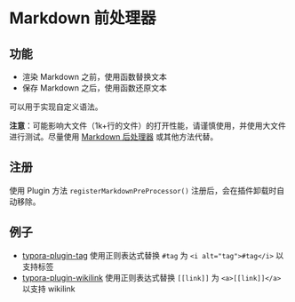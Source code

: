 # Markdown 前处理器

## 功能

- 渲染 Markdown 之前，使用函数替换文本
- 保存 Markdown 之后，使用函数还原文本

可以用于实现自定义语法。

**注意**：可能影响大文件（1k+行的文件）的打开性能，请谨慎使用，并使用大文件进行测试。尽量使用 [Markdown 后处理器](./3-md-postprocessor.md) 或其他方法代替。



## 注册

使用 Plugin 方法 `registerMarkdownPreProcessor()` 注册后，会在插件卸载时自动移除。



## 例子

- [typora-plugin-tag](https://github.com/typora-community-plugin/typora-plugin-tag) 使用正则表达式替换 `#tag` 为 `<i alt="tag">#tag</i>` 以支持标签
- [typora-plugin-wikilink](https://github.com/typora-community-plugin/typora-plugin-wikilink) 使用正则表达式替换 `[[link]]` 为 `<a>[[link]]</a>` 以支持 wikilink

